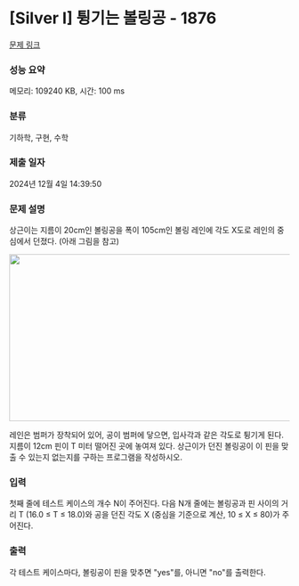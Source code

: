 # [Silver I] 튕기는 볼링공 - 1876 

[문제 링크](https://www.acmicpc.net/problem/1876) 

### 성능 요약

메모리: 109240 KB, 시간: 100 ms

### 분류

기하학, 구현, 수학

### 제출 일자

2024년 12월 4일 14:39:50

### 문제 설명

<p>상근이는 지름이 20cm인 볼링공을 폭이 105cm인 볼링 레인에 각도 X도로 레인의 중심에서 던졌다. (아래 그림을 참고)</p>

<p><img alt="" src="https://www.acmicpc.net/upload/images/bowling.png" style="height:300px; width:800px"></p>

<p>레인은 범퍼가 장착되어 있어, 공이 범퍼에 닿으면, 입사각과 같은 각도로 튕기게 된다. 지름이 12cm 핀이 T 미터 떨어진 곳에 놓여져 있다. 상근이가 던진 볼링공이 이 핀을 맞출 수 있는지 없는지를 구하는 프로그램을 작성하시오.</p>

### 입력 

 <p>첫째 줄에 테스트 케이스의 개수 N이 주어진다. 다음 N개 줄에는 볼링공과 핀 사이의 거리 T (16.0 ≤ T ≤ 18.0)와 공을 던진 각도 X (중심을 기준으로 계산, 10 ≤ X ≤ 80)가 주어진다. </p>

### 출력 

 <p>각 테스트 케이스마다, 볼링공이 핀을 맞추면 "yes"를, 아니면 "no"를 출력한다.</p>

